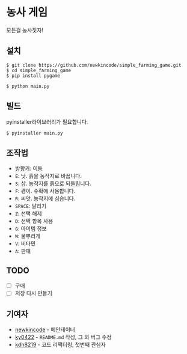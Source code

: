 # 농사 게임

모든걸 농사짓자!

## 설치

```console
$ git clone https://github.com/newkincode/simple_farming_game.git
$ cd simple_farming_game
$ pip install pygame

$ python main.py
```

## 빌드

pyinstaller라이브러리가 필요합니다.

```console
$ pyinstaller main.py
```

## 조작법

-   방향키: 이동
-   `E`: 낫. 흙을 농작지로 바꿉니다.
-   `S`: 삽. 농작지를 흙으로 되돌립니다.
-   `F`: 괭이. 수확에 사용합니다.
-   `R`: 씨앗. 농작지에 심습니다.
-   `SPACE`: 달리기
-   `Z`: 선택 해제
-   `D`: 선택 항목 사용
-   `G`: 아이템 정보
-   `W`: 물뿌리게
-   `V`: 비타민
-   `A`: 판매

## TODO

-   [ ] 구매
-   [ ] 저장 다시 만들기

## 기여자

-   [newkincode](https://github.com/newkincode) - 메인테이너
-   [ky0422](https://github.com/ky0422) - `README.md` 작성, 그 외 버그 수정
-   [kdh8219](https://github.com/kdh8219) - 코드 리팩터링, 첫번째 관심자
